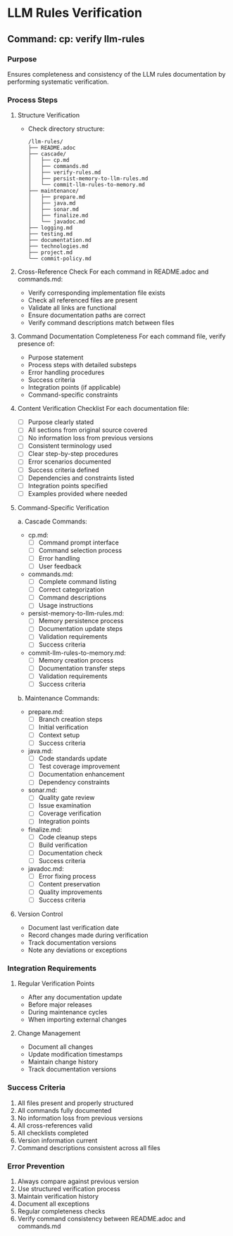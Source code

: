 # LLM Rules Verification

## Command: cp: verify llm-rules

### Purpose
Ensures completeness and consistency of the LLM rules documentation by performing systematic verification.

### Process Steps

1. Structure Verification
   - Check directory structure:
     ```
     /llm-rules/
     ├── README.adoc
     ├── cascade/
     │   ├── cp.md
     │   ├── commands.md
     │   ├── verify-rules.md
     │   ├── persist-memory-to-llm-rules.md
     │   └── commit-llm-rules-to-memory.md
     ├── maintenance/
     │   ├── prepare.md
     │   ├── java.md
     │   ├── sonar.md
     │   ├── finalize.md
     │   └── javadoc.md
     ├── logging.md
     ├── testing.md
     ├── documentation.md
     ├── technologies.md
     ├── project.md
     └── commit-policy.md
     ```

2. Cross-Reference Check
   For each command in README.adoc and commands.md:
   - Verify corresponding implementation file exists
   - Check all referenced files are present
   - Validate all links are functional
   - Ensure documentation paths are correct
   - Verify command descriptions match between files

3. Command Documentation Completeness
   For each command file, verify presence of:
   - Purpose statement
   - Process steps with detailed substeps
   - Error handling procedures
   - Success criteria
   - Integration points (if applicable)
   - Command-specific constraints

4. Content Verification Checklist
   For each documentation file:
   - [ ] Purpose clearly stated
   - [ ] All sections from original source covered
   - [ ] No information loss from previous versions
   - [ ] Consistent terminology used
   - [ ] Clear step-by-step procedures
   - [ ] Error scenarios documented
   - [ ] Success criteria defined
   - [ ] Dependencies and constraints listed
   - [ ] Integration points specified
   - [ ] Examples provided where needed

5. Command-Specific Verification

   a. Cascade Commands:
      - cp.md:
        - [ ] Command prompt interface
        - [ ] Command selection process
        - [ ] Error handling
        - [ ] User feedback

      - commands.md:
        - [ ] Complete command listing
        - [ ] Correct categorization
        - [ ] Command descriptions
        - [ ] Usage instructions

      - persist-memory-to-llm-rules.md:
        - [ ] Memory persistence process
        - [ ] Documentation update steps
        - [ ] Validation requirements
        - [ ] Success criteria

      - commit-llm-rules-to-memory.md:
        - [ ] Memory creation process
        - [ ] Documentation transfer steps
        - [ ] Validation requirements
        - [ ] Success criteria

   b. Maintenance Commands:
      - prepare.md:
        - [ ] Branch creation steps
        - [ ] Initial verification
        - [ ] Context setup
        - [ ] Success criteria

      - java.md:
        - [ ] Code standards update
        - [ ] Test coverage improvement
        - [ ] Documentation enhancement
        - [ ] Dependency constraints

      - sonar.md:
        - [ ] Quality gate review
        - [ ] Issue examination
        - [ ] Coverage verification
        - [ ] Integration points

      - finalize.md:
        - [ ] Code cleanup steps
        - [ ] Build verification
        - [ ] Documentation check
        - [ ] Success criteria

      - javadoc.md:
        - [ ] Error fixing process
        - [ ] Content preservation
        - [ ] Quality improvements
        - [ ] Success criteria

6. Version Control
   - Document last verification date
   - Record changes made during verification
   - Track documentation versions
   - Note any deviations or exceptions

### Integration Requirements

1. Regular Verification Points
   - After any documentation update
   - Before major releases
   - During maintenance cycles
   - When importing external changes

2. Change Management
   - Document all changes
   - Update modification timestamps
   - Maintain change history
   - Track documentation versions

### Success Criteria
1. All files present and properly structured
2. All commands fully documented
3. No information loss from previous versions
4. All cross-references valid
5. All checklists completed
6. Version information current
7. Command descriptions consistent across all files

### Error Prevention
1. Always compare against previous version
2. Use structured verification process
3. Maintain verification history
4. Document all exceptions
5. Regular completeness checks
6. Verify command consistency between README.adoc and commands.md
